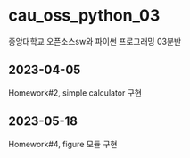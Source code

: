 # cau_oss_python_03
중앙대학교 오픈소스sw와 파이썬 프로그래밍 03분반 

## 2023-04-05
Homework#2, simple calculator 구현

## 2023-05-18
Homework#4, figure 모듈 구현

